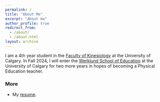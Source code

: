 ```yaml
---
permalink: /
title: "About Me"
excerpt: "About me"
author_profile: true
redirect_from: 
  - /about/
  - /about.html
layout: archive
---
```


I am a 4th year student in the [Faculty of Kinesiology]([https://www.me.gatech.edu/](https://www.ucalgary.ca/future-students/undergraduate/explore-programs/kinesiology)) at the University of Calgary. 
In Fall 2024, I will enter the [Werklund School of Education](https://werklund.ucalgary.ca) at the University of Calgary for two more years in hopes of becoming a Physical Education teacher.

### More

- My [resume](/pdf/Resume-TomVerchere.pdf). 
